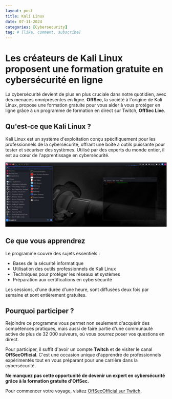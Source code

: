 ```yaml
---
layout: post
title: Kali Linux
date: 07-11-2024
categories: [Cybersecurity]
tag: # [like, comment, subscribe]
---
```


# Les créateurs de Kali Linux proposent une formation gratuite en cybersécurité en ligne

La cybersécurité devient de plus en plus cruciale dans notre quotidien, avec des menaces omniprésentes en ligne. **OffSec**, la société à l'origine de Kali Linux, propose une formation gratuite pour vous aider à vous protéger en ligne grâce à un programme de formation en direct sur Twitch, **OffSec Live**. 

## Qu'est-ce que Kali Linux ?

Kali Linux est un système d'exploitation conçu spécifiquement pour les professionnels de la cybersécurité, offrant une boîte à outils puissante pour tester et sécuriser des systèmes. Utilisé par des experts du monde entier, il est au cœur de l'apprentissage en cybersécurité.

![Kali Linux](/assets/media/Kali.png)

## Ce que vous apprendrez

Le programme couvre des sujets essentiels :

- Bases de la sécurité informatique
- Utilisation des outils professionnels de Kali Linux
- Techniques pour protéger les réseaux et systèmes
- Préparation aux certifications en cybersécurité

Les sessions, d'une durée d'une heure, sont diffusées deux fois par semaine et sont entièrement gratuites.

## Pourquoi participer ?

Rejoindre ce programme vous permet non seulement d'acquérir des compétences pratiques, mais aussi de faire partie d'une communauté active de plus de 32 000 suiveurs, où vous pourrez poser vos questions en direct.

Pour participer, il suffit d'avoir un compte **Twitch** et de visiter le canal **OffSecOfficial**. C'est une occasion unique d'apprendre de professionnels expérimentés tout en vous préparant pour une carrière dans la cybersécurité.

**Ne manquez pas cette opportunité de devenir un expert en cybersécurité grâce à la formation gratuite d'OffSec.**

Pour commencer votre voyage, visitez [OffSecOfficial sur Twitch](https://www.twitch.tv/offsecofficial).
